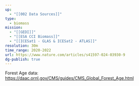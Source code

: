 ```yaml
---
up:
  - "[[002 Data Sources]]"
type:
  - biomass
mission:
  - "[[GEDI]]"
  - "[[ESA CCI Biomass]]"
  - "[[ICESat1 - GLAS & ICESat2 - ATLAS]]"
resolution: 30m
time_range: 2020-2022
url: https://www.nature.com/articles/s41597-024-03930-9
dg-publish: true
---
```

Forest Age data: https://daac.ornl.gov/CMS/guides/CMS_Global_Forest_Age.html